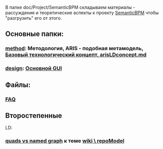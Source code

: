 В папке doc/Project/SemanticBPM складываем материалы - рассуждения и теоретические аспекты к проекту [SemanticBPM](https://github.com/bpmbpm/SemanticBPM) чтобы "разгрузить" его от этого.  
## Основные папки:
### [method](https://github.com/bpmbpm/doc/blob/main/Project/SemanticBPM/method/README.md): Методология, ARIS - подобная метамодель, [Базовый технологический концепт, arisLDconcept.md](method/arisLDconcept.md)
### [design](design): [Основной GUI](design/mainGUI.md)
## Файлы:
### [FAQ](FAQsemBPM.md)
## Второстепенные
LD:

### [quads vs named graph](GPT_quads_vs_named_graph.md) к теме [wiki \ repoModel](https://github.com/bpmbpm/SemanticBPM/wiki/%D0%9C%D0%B5%D1%82%D0%B0%D0%BC%D0%BE%D0%B4%D0%B5%D0%BB%D1%8C-%D0%BF%D1%80%D0%BE%D1%86%D0%B5%D1%81%D1%81%D0%BE%D0%B2)

